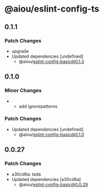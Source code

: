# @aiou/eslint-config-ts

## 0.1.1

### Patch Changes

- upgrade
- Updated dependencies [undefined]
  - @aiou/eslint-config-basic@0.1.3

## 0.1.0

### Minor Changes

- - add ignorepatterns

### Patch Changes

- Updated dependencies [undefined]
  - @aiou/eslint-config-basic@0.1.0

## 0.0.27

### Patch Changes

- a30cd6a: tada
- Updated dependencies [a30cd6a]
  - @aiou/eslint-config-basic@0.0.29
